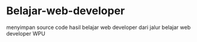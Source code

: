 # Belajar-web-developer
menyimpan source code hasil belajar web developer dari jalur belajar web developer WPU 
